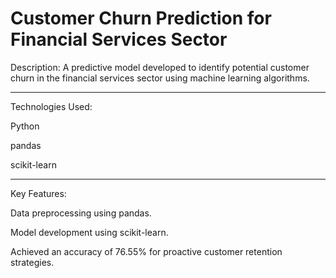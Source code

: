 # Customer Churn Prediction for Financial Services Sector
Description:
A predictive model developed to identify potential customer churn in the financial services sector using machine learning algorithms.

------------------------
Technologies Used:

Python

pandas

scikit-learn

------------------------
Key Features:

Data preprocessing using pandas.

Model development using scikit-learn.

Achieved an accuracy of 76.55% for proactive customer retention strategies.
